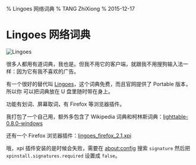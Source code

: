 % Lingoes 网络词典
% TANG ZhiXiong
% 2015-12-17

Lingoes 网络词典
================

![Lingoes](http://www.lingoes.cn/ads/lingoes_64x64.png)

很多人都用有道词典，我也是。但我不用它的客户端，就跟我不用搜狗输入法一样：因为它有我不喜欢的广告。

有一个很好的替代叫 [Lingoes](http://www.lingoes.cn/)，这个词典免费，而且官网提供了 Portable 版本，所以你
可以把词典放在 U 盘里随时带在身上。

功能有划词、屏幕取词，有 Firefox 等浏览器插件。

我打包了一个自己用，额外多包含了 Wikipedia 词典和柯林斯词典：[lighttable-0.8.0-windows](http://whudoc.qiniudn.com/lighttable-0.8.0-windows.7z)

还有一个 Firefox 浏览器插件：[lingoes_firefox_2.1.xpi](http://whudoc.qiniudn.com/lingoes_firefox_2.1.xpi)

哦，xpi 插件安装的是时候会失败，需要在 <about:config> 搜索 `signature` 然后把
`xpinstall.signatures.required` 设置成 `false`。
